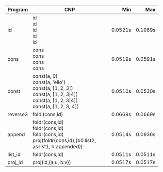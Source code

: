 Program | CNP | Min | Max
--- | --- | ---: | ---:
id | id<br/>id<br/>id<br/>id<br/>id | 0.0521s | 0.1069s
cons | cons<br/>cons<br/>cons<br/>cons | 0.0519s | 0.0591s
const | const(a, 0)<br/>const(a, 'ello')<br/>const(a, [1, 2, 3])<br/>const(a, [1, 2, 3\|4])<br/>const(a, [1, 2, 3\|4])<br/>const(a, [1, 2, 3, 4]) | 0.0510s | 0.0530s
reverse3 | foldl(cons,id) | 0.0669s | 0.0669s
append | foldr(cons,id)<br/>foldr(cons,id)<br/>foldr(cons,id)<br/>proj(foldr(cons,id),{b0:list2, as:list1, b:appended}) | 0.0514s | 0.0936s
list_id | foldr(cons,id) | 0.0511s | 0.0511s
proj_id | proj(id,{a:u, b:v}) | 0.0517s | 0.0517s
